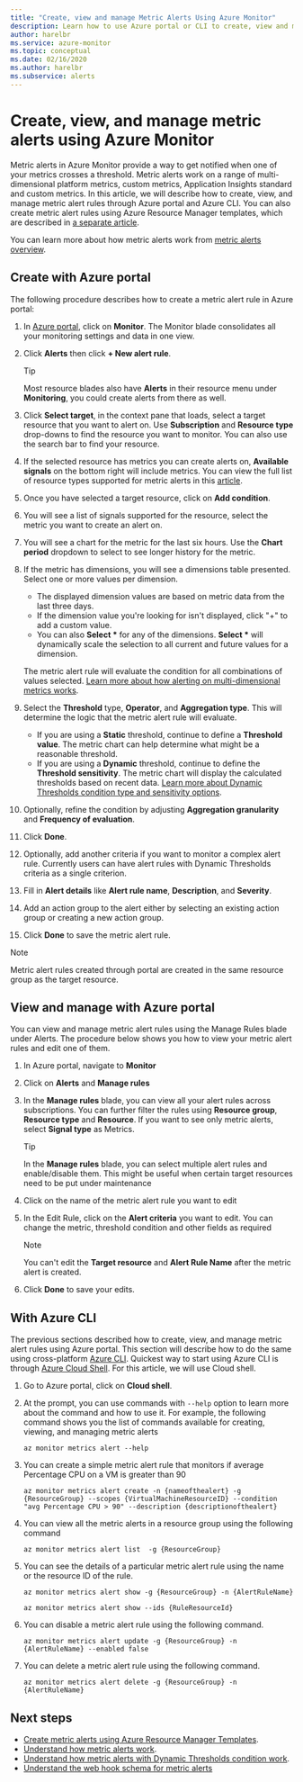 ```yaml
---
title: "Create, view and manage Metric Alerts Using Azure Monitor"
description: Learn how to use Azure portal or CLI to create, view and manage metric alert rules.
author: harelbr
ms.service: azure-monitor
ms.topic: conceptual
ms.date: 02/16/2020
ms.author: harelbr
ms.subservice: alerts
---
```

# Create, view, and manage metric alerts using Azure Monitor

Metric alerts in Azure Monitor provide a way to get notified when one of your metrics crosses a threshold. Metric alerts work on a range of multi-dimensional platform metrics, custom metrics, Application Insights standard and custom metrics. In this article, we will describe how to create, view, and manage metric alert rules through Azure portal and Azure CLI. You can also create metric alert rules using Azure Resource Manager templates, which are described in [a separate article](alerts-metric-create-templates.md).

You can learn more about how metric alerts work from [metric alerts overview](alerts-metric-overview.md).

## Create with Azure portal

The following procedure describes how to create a metric alert rule in Azure portal:

1. In [Azure portal](https://portal.azure.com), click on **Monitor**. The Monitor blade consolidates all your monitoring settings and data in one view.

2. Click **Alerts** then click **+ New alert rule**.

    > [!TIP]
    > Most resource blades also have **Alerts** in their resource menu under **Monitoring**, you could create alerts from there as well.

3. Click **Select target**, in the context pane that loads, select a target resource that you want to alert on. Use **Subscription** and **Resource type** drop-downs to find the resource you want to monitor. You can also use the search bar to find your resource.

4. If the selected resource has metrics you can create alerts on, **Available signals** on the bottom right will include metrics. You can view the full list of resource types supported for metric alerts in this [article](../../azure-monitor/platform/alerts-metric-near-real-time.md#metrics-and-dimensions-supported).

5. Once you have selected a target resource, click on **Add condition**.

6. You will see a list of signals supported for the resource, select the metric you want to create an alert on.

7. You will see a chart for the metric for the last six hours. Use the **Chart period** dropdown to select to see longer history for the metric.

8. If the metric has dimensions, you will see a dimensions table presented. Select one or more values per dimension.
    - The displayed dimension values are based on metric data from the last three days.
    - If the dimension value you're looking for isn't displayed, click "+" to add a custom value.
    - You can also **Select \*** for any of the dimensions. **Select \*** will dynamically scale the selection to all current and future values for a dimension.

    The metric alert rule will evaluate the condition for all combinations of values selected. [Learn more about how alerting on multi-dimensional metrics works](alerts-metric-overview.md).

9. Select the **Threshold** type, **Operator**, and **Aggregation type**. This will determine the logic that the metric alert rule will evaluate.
    - If you are using a **Static** threshold, continue to define a **Threshold value**. The metric chart can help determine what might be a reasonable threshold.
    - If you are using a **Dynamic** threshold, continue to define the **Threshold sensitivity**. The metric chart will display the calculated thresholds based on recent data. [Learn more about Dynamic Thresholds condition type and sensitivity options](alerts-dynamic-thresholds.md).

10. Optionally, refine the condition by adjusting **Aggregation granularity** and **Frequency of evaluation**. 

11. Click **Done**.

12. Optionally, add another criteria if you want to monitor a complex alert rule. Currently users can have alert rules with Dynamic Thresholds criteria as a single criterion.

13. Fill in **Alert details** like **Alert rule name**, **Description**, and **Severity**.

14. Add an action group to the alert either by selecting an existing action group or creating a new action group.

15. Click **Done** to save the metric alert rule.

> [!NOTE]
> Metric alert rules created through portal are created in the same resource group as the target resource.

## View and manage with Azure portal

You can view and manage metric alert rules using the Manage Rules blade under Alerts. The procedure below shows you how to view your metric alert rules and edit one of them.

1. In Azure portal, navigate to **Monitor**

2. Click on **Alerts** and **Manage rules**

3. In the **Manage rules** blade, you can view all your alert rules across subscriptions. You can further filter the rules using  **Resource group**,  **Resource type** and **Resource**. If you want to see only metric alerts, select **Signal type** as Metrics.

    > [!TIP]
    > In the **Manage rules** blade, you can select multiple alert rules and enable/disable them. This might be useful when certain target resources need to be put under maintenance

4. Click on the name of the metric alert rule you want to edit

5. In the Edit Rule, click on the **Alert criteria** you want to edit. You can change the metric, threshold condition and other fields as required

    > [!NOTE]
    > You can't edit the **Target resource** and **Alert Rule Name** after the metric alert is created.

6. Click **Done** to save your edits.

## With Azure CLI

The previous sections described how to create, view, and manage metric alert rules using Azure portal. This section will describe how to do the same using cross-platform [Azure CLI](https://docs.microsoft.com/cli/azure/get-started-with-azure-cli?view=azure-cli-latest). Quickest way to start using Azure CLI is through [Azure Cloud Shell](https://docs.microsoft.com/azure/cloud-shell/overview?view=azure-cli-latest). For this article, we will use Cloud shell.

1. Go to Azure portal, click on **Cloud shell**.

2. At the prompt, you can use commands with ``--help`` option to learn more about the command and how to use it. For example, the following command shows you the list of commands available for creating, viewing, and managing metric alerts

    ```azurecli
    az monitor metrics alert --help
    ```

3. You can create a simple metric alert rule that monitors if average Percentage CPU on a VM is greater than 90

    ```azurecli
    az monitor metrics alert create -n {nameofthealert} -g {ResourceGroup} --scopes {VirtualMachineResourceID} --condition "avg Percentage CPU > 90" --description {descriptionofthealert}
    ```

4. You can view all the metric alerts in a resource group using the following command

    ```azurecli
    az monitor metrics alert list  -g {ResourceGroup}
    ```

5. You can see the details of a particular metric alert rule using the name or the resource ID of the rule.

    ```azurecli
    az monitor metrics alert show -g {ResourceGroup} -n {AlertRuleName}
    ```

    ```azurecli
    az monitor metrics alert show --ids {RuleResourceId}
    ```

6. You can disable a metric alert rule using the following command.

    ```azurecli
    az monitor metrics alert update -g {ResourceGroup} -n {AlertRuleName} --enabled false
    ```

7. You can delete a metric alert rule using the following command.

    ```azurecli
    az monitor metrics alert delete -g {ResourceGroup} -n {AlertRuleName}
    ```

## Next steps

- [Create metric alerts using Azure Resource Manager Templates](../../azure-monitor/platform/alerts-enable-template.md).
- [Understand how metric alerts work](alerts-metric-overview.md).
- [Understand how metric alerts with Dynamic Thresholds condition work](alerts-dynamic-thresholds.md).
- [Understand the web hook schema for metric alerts](../../azure-monitor/platform/alerts-metric-near-real-time.md#payload-schema)


